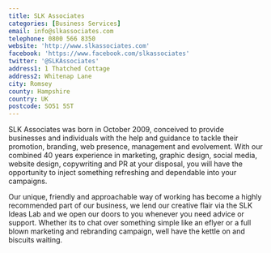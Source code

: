 ```yaml
---
title: SLK Associates
categories: [Business Services]
email: info@slkassociates.com
telephone: 0800 566 8350
website: 'http://www.slkassociates.com'
facebook: 'https://www.facebook.com/slkassociates'
twitter: '@SLKAssociates'
address1: 1 Thatched Cottage
address2: Whitenap Lane
city: Romsey
county: Hampshire
country: UK
postcode: SO51 5ST
---
```

SLK Associates was born in October 2009, conceived to provide businesses and individuals with the help and guidance to tackle their promotion, branding, web presence, management and evolvement. With our combined 40 years experience in marketing, graphic design, social media, website design, copywriting and PR at your disposal, you will have the opportunity to inject something refreshing and dependable into your campaigns.

Our unique, friendly and approachable way of working has become a highly recommended part of our business, we lend our creative flair via the SLK Ideas Lab and we open our doors to you whenever you need advice or support. Whether its to chat over something simple like an eflyer or a full blown marketing and rebranding campaign, well have the kettle on and biscuits waiting.
